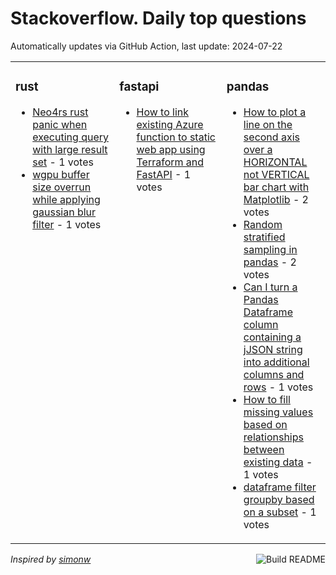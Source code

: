 # Stackoverflow. Daily top questions 

Automatically updates via GitHub Action, last update: <!-- date starts -->2024-07-22<!-- date ends -->


<table><tr><td valign="top" width="33%">

### rust
<!-- rust starts -->
* [Neo4rs rust panic when executing query with large result set](https://stackoverflow.com/questions/78776053/neo4rs-rust-panic-when-executing-query-with-large-result-set) - 1 votes
* [wgpu buffer size overrun while applying gaussian blur filter](https://stackoverflow.com/questions/78779304/wgpu-buffer-size-overrun-while-applying-gaussian-blur-filter) - 1 votes
<!-- rust ends -->
</td><td valign="top" width="34%">


### fastapi
<!-- fastapi starts -->
* [How to link existing Azure function to static web app using Terraform and FastAPI](https://stackoverflow.com/questions/78775938/how-to-link-existing-azure-function-to-static-web-app-using-terraform-and-fastap) - 1 votes
<!-- fastapi ends -->
</td><td valign="top" width="34%">


### pandas
<!-- pandas starts -->
* [How to plot a line on the second axis over a HORIZONTAL not VERTICAL bar chart with Matplotlib](https://stackoverflow.com/questions/78775206/how-to-plot-a-line-on-the-second-axis-over-a-horizontal-not-vertical-bar-chart) - 2 votes
* [Random stratified sampling in pandas](https://stackoverflow.com/questions/78778698/random-stratified-sampling-in-pandas) - 2 votes
* [Can I turn a Pandas Dataframe column containing a jJSON string into additional columns and rows](https://stackoverflow.com/questions/78780194/can-i-turn-a-pandas-dataframe-column-containing-a-jjson-string-into-additional-c) - 1 votes
* [How to fill missing values based on relationships between existing data](https://stackoverflow.com/questions/78776354/how-to-fill-missing-values-based-on-relationships-between-existing-data) - 1 votes
* [dataframe filter groupby based on a subset](https://stackoverflow.com/questions/78775408/dataframe-filter-groupby-based-on-a-subset) - 1 votes
<!-- pandas ends -->
</td></tr></table>

<a href="https://github.com/hp0404/hp0404/actions"><img src="https://github.com/hp0404/hp0404/workflows/Build%20README/badge.svg" align="right" alt="Build README"></a> <p>*Inspired by  [simonw](https://github.com/simonw/simonw)*</p>
